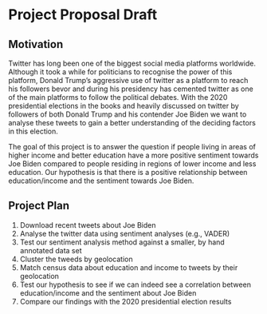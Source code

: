 # Project Proposal Draft
## Motivation
Twitter has long been one of the biggest social media platforms worldwide. Although it took a while for politicians to recognise the power of this platform, Donald Trump’s aggressive use of twitter as a platform to reach his followers bevor and during his presidency has cemented twitter as one of the main platforms to follow the political debates. With the 2020 presidential elections in the books and heavily discussed on twitter by followers of both Donald Trump and his contender Joe Biden we want to analyse these tweets to gain a better understanding of the deciding factors in this election.

The goal of this project is to answer the question if people living in areas of higher income and better education have a more positive sentiment towards Joe Biden compared to people residing in regions of lower income and less education. Our hypothesis is that there is a positive relationship between education/income and the sentiment towards Joe Biden. 

## Project Plan
1.	Download recent tweets about Joe Biden
2.	Analyse the twitter data using sentiment analyses (e.g., VADER)
3.	Test our sentiment analysis method against a smaller, by hand annotated data set
4.	Cluster the tweeds by geolocation
5.	Match census data about education and income to tweets by their geolocation
6.	Test our hypothesis to see if we can indeed see a correlation between education/income and the sentiment about Joe Biden
7.	Compare our findings with the 2020 presidential election results
